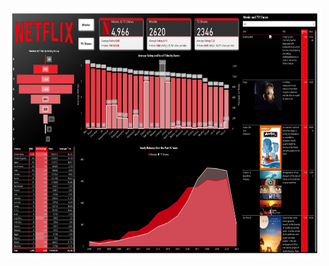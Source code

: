 <a href="./Netflix.pdf" target="_blank">
  <img src="./Netflix/preview.jpg" height="400" width="500" alt="Netflix Report Preview">
</a>
